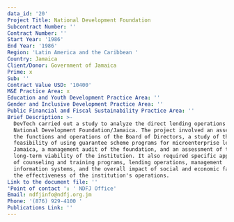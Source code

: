 ```yaml
---
data_id: '20'
Project Title: National Development Foundation
Subcontract Number: ''
Contract Number: ''
Start Year: '1986'
End Year: '1986'
Region: 'Latin America and the Caribbean '
Country: Jamaica
Client/Donor: Government of Jamaica
Prime: x
Sub: ''
Contract Value USD: '10400'
M&E Practice Area: x
Education and Youth Development Practice Area: ''
Gender and Inclusive Development Practice Area: ''
Public Financial and Fiscal Sustainability Practice Area: ''
Brief Description: >-
  DevTech carried out a study to analyze the direct lending operations of the
  National Development Foundation/Jamaica. The project involved an assessment of
  the functions and operations of the Board of Directors, a study of the
  feasibility of using guarantee scheme programs for microenterprise lending in
  Jamaica, a management audit of the foundation, and an assessment of the
  long-term viability of the institution. It also required specific appraisals
  of counseling and training programs, lending operations, management
  information systems, and the overall impact of social and economic factors on
  the effectiveness of the institution's operations.
Link to the document file: ''
'Point of contact ': ' NDFJ Office'
Email: ndfjinfo@ndfj.org.jm
Phone: '(876) 929-4100 '
Publications Link: ''
---
```

